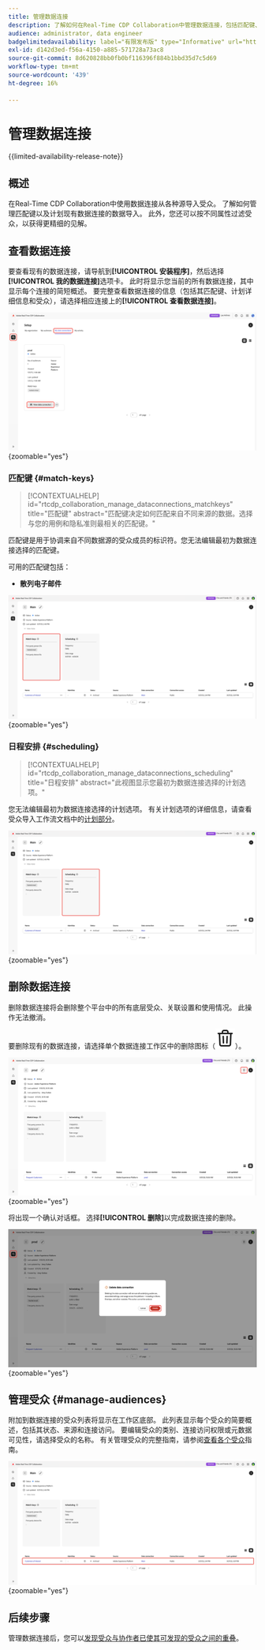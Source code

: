 ```yaml
---
title: 管理数据连接
description: 了解如何在Real-Time CDP Collaboration中管理数据连接，包括匹配键、计划、用例和受众筛选
audience: administrator, data engineer
badgelimitedavailability: label="有限发布版" type="Informative" url="https://helpx.adobe.com/legal/product-descriptions/real-time-customer-data-platform-collaboration.html newtab=true"
exl-id: d142d3ed-f56a-4150-a885-571728a73ac8
source-git-commit: 8d620828bb0fb0bf116396f884b1bbd35d7c5d69
workflow-type: tm+mt
source-wordcount: '439'
ht-degree: 16%

---
```


# 管理数据连接

{{limited-availability-release-note}}

## 概述

在Real-Time CDP Collaboration中使用数据连接从各种源导入受众。 了解如何管理匹配键以及计划现有数据连接的数据导入。 此外，您还可以按不同属性过滤受众，以获得更精细的见解。

## 查看数据连接

要查看现有的数据连接，请导航到&#x200B;**[!UICONTROL 安装程序]**，然后选择&#x200B;**[!UICONTROL 我的数据连接]**&#x200B;选项卡。 此时将显示您当前的所有数据连接，其中显示每个连接的简短概述。 要完整查看数据连接的信息（包括其匹配键、计划详细信息和受众），请选择相应连接上的&#x200B;**[!UICONTROL 查看数据连接]**。

![显示并突出显示“我的数据连接”选项卡视图的设置工作区。](/help/assets/setup/manage-data-connection/my-data-connections.png){zoomable="yes"}

### 匹配键 {#match-keys}

>[!CONTEXTUALHELP]
>id="rtcdp_collaboration_manage_dataconnections_matchkeys"
>title="匹配键"
>abstract="匹配键决定如何匹配来自不同来源的数据。选择与您的用例和隐私准则最相关的匹配键。"

匹配键是用于协调来自不同数据源的受众成员的标识符。您无法编辑最初为数据连接选择的匹配键。

可用的匹配键包括：

- **散列电子邮件**

![突出显示匹配键部分的数据连接工作区。](/help/assets/setup/manage-data-connection/view-data-connection-match-keys.png){zoomable="yes"}

### 日程安排 {#scheduling}

>[!CONTEXTUALHELP]
>id="rtcdp_collaboration_manage_dataconnections_scheduling"
>title="日程安排"
>abstract="此视图显示您最初为数据连接选择的计划选项。"

您无法编辑最初为数据连接选择的计划选项。 有关计划选项的详细信息，请查看受众导入工作流文档中的[计划部分](/help/guide/setup/onboard-audiences.md#schedule)。

![突出显示了“计划”部分的数据连接工作区。](/help/assets/setup/manage-data-connection/view-data-connection-scheduling.png){zoomable="yes"}

## 删除数据连接

删除数据连接将会删除整个平台中的所有底层受众、关联设置和使用情况。 此操作无法撤消。

要删除现有的数据连接，请选择单个数据连接工作区中的删除图标（![删除图标](/help/assets/common/delete.svg)）。

![突出显示删除选项的数据连接工作区。](/help/assets/setup/manage-data-connection/delete-data-connection.png){zoomable="yes"}

将出现一个确认对话框。 选择&#x200B;**[!UICONTROL 删除]**&#x200B;以完成数据连接的删除。

![突出显示带有“删除”选项的“删除数据连接”对话框。](/help/assets/setup/manage-data-connection/delete-data-connection-confirm.png){zoomable="yes"}

## 管理受众 {#manage-audiences}

附加到数据连接的受众列表将显示在工作区底部。 此列表显示每个受众的简要概述，包括其状态、来源和连接访问。 要编辑受众的类别、连接访问权限或元数据可见性，请选择受众的名称。 有关管理受众的完整指南，请参阅[查看各个受众](./onboard-audiences.md#view-individual-audiences)指南。

![突出显示受众的数据连接工作区。](/help/assets/setup/manage-data-connection/view-data-connection-manage-audiences.png){zoomable="yes"}

## 后续步骤

管理数据连接后，您可以[发现受众与协作者已使其可发现的受众之间的重叠](/help/guide/collaborate/discover.md)。
